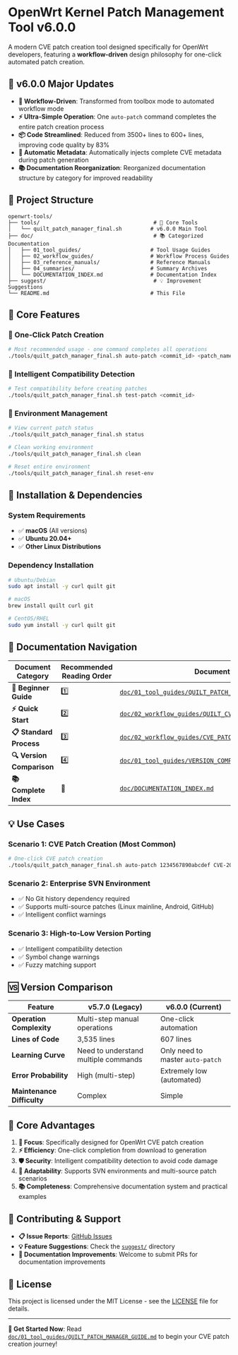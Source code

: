 # OpenWrt Kernel Patch Management Tool v6.0.0

A modern CVE patch creation tool designed specifically for OpenWrt developers, featuring a **workflow-driven** design philosophy for one-click automated patch creation.

## 🚀 v6.0.0 Major Updates

- **🎯 Workflow-Driven**: Transformed from toolbox mode to automated workflow mode
- **⚡ Ultra-Simple Operation**: One `auto-patch` command completes the entire patch creation process
- **📦 Code Streamlined**: Reduced from 3500+ lines to 600+ lines, improving code quality by 83%
- **🤖 Automatic Metadata**: Automatically injects complete CVE metadata during patch generation
- **📚 Documentation Reorganization**: Reorganized documentation structure by category for improved readability

## 📁 Project Structure

```
openwrt-tools/
├── tools/                                    # 🔧 Core Tools
│   └── quilt_patch_manager_final.sh         # v6.0.0 Main Tool
├── doc/                                      # 📚 Categorized Documentation
│   ├── 01_tool_guides/                      # Tool Usage Guides
│   ├── 02_workflow_guides/                  # Workflow Process Guides
│   ├── 03_reference_manuals/                # Reference Manuals
│   ├── 04_summaries/                        # Summary Archives
│   └── DOCUMENTATION_INDEX.md               # Documentation Index
├── suggest/                                  # 💡 Improvement Suggestions
└── README.md                                # This File
```

## 🎯 Core Features

### 🥇 One-Click Patch Creation
```bash
# Most recommended usage - one command completes all operations
./tools/quilt_patch_manager_final.sh auto-patch <commit_id> <patch_name>
```

### 🥈 Intelligent Compatibility Detection
```bash
# Test compatibility before creating patches
./tools/quilt_patch_manager_final.sh test-patch <commit_id>
```

### 🥉 Environment Management
```bash
# View current patch status
./tools/quilt_patch_manager_final.sh status

# Clean working environment
./tools/quilt_patch_manager_final.sh clean

# Reset entire environment
./tools/quilt_patch_manager_final.sh reset-env
```

## 🔧 Installation & Dependencies

### System Requirements
- ✅ **macOS** (All versions)
- ✅ **Ubuntu 20.04+**
- ✅ **Other Linux Distributions**

### Dependency Installation
```bash
# Ubuntu/Debian
sudo apt install -y curl quilt git

# macOS
brew install quilt curl git

# CentOS/RHEL
sudo yum install -y curl quilt git
```

## 📖 Documentation Navigation

| Document Category | Recommended Reading Order | Document Path |
|-------------------|-------------------------|---------------|
| **🔰 Beginner Guide** | 1️⃣ | [`doc/01_tool_guides/QUILT_PATCH_MANAGER_GUIDE.md`](doc/01_tool_guides/QUILT_PATCH_MANAGER_GUIDE.md) |
| **⚡ Quick Start** | 2️⃣ | [`doc/02_workflow_guides/QUILT_CVE_PATCH_CREATION_GUIDE.md`](doc/02_workflow_guides/QUILT_CVE_PATCH_CREATION_GUIDE.md) |
| **📋 Standard Process** | 3️⃣ | [`doc/02_workflow_guides/CVE_PATCH_WORKFLOW.md`](doc/02_workflow_guides/CVE_PATCH_WORKFLOW.md) |
| **🔍 Version Comparison** | 4️⃣ | [`doc/01_tool_guides/VERSION_COMPARISON_v5.7_vs_v6.0.md`](doc/01_tool_guides/VERSION_COMPARISON_v5.7_vs_v6.0.md) |
| **📚 Complete Index** | 🔗 | [`doc/DOCUMENTATION_INDEX.md`](doc/DOCUMENTATION_INDEX.md) |

## 💡 Use Cases

### Scenario 1: CVE Patch Creation (Most Common)
```bash
# One-click CVE patch creation
./tools/quilt_patch_manager_final.sh auto-patch 1234567890abcdef CVE-2024-12345
```

### Scenario 2: Enterprise SVN Environment
- ✅ No Git history dependency required
- ✅ Supports multi-source patches (Linux mainline, Android, GitHub)
- ✅ Intelligent conflict warnings

### Scenario 3: High-to-Low Version Porting
- ✅ Intelligent compatibility detection
- ✅ Symbol change warnings
- ✅ Fuzzy matching support

## 🆚 Version Comparison

| Feature | v5.7.0 (Legacy) | v6.0.0 (Current) |
|---------|-----------------|------------------|
| **Operation Complexity** | Multi-step manual operations | One-click automation |
| **Lines of Code** | 3,535 lines | 607 lines |
| **Learning Curve** | Need to understand multiple commands | Only need to master `auto-patch` |
| **Error Probability** | High (multi-step) | Extremely low (automated) |
| **Maintenance Difficulty** | Complex | Simple |

## 🌟 Core Advantages

1. **🎯 Focus**: Specifically designed for OpenWrt CVE patch creation
2. **⚡ Efficiency**: One-click completion from download to generation
3. **🛡️ Security**: Intelligent compatibility detection to avoid code damage
4. **🔧 Adaptability**: Supports SVN environments and multi-source patch scenarios
5. **📚 Completeness**: Comprehensive documentation system and practical examples

## 🤝 Contributing & Support

- **📋 Issue Reports**: [GitHub Issues](https://github.com/TbusOS/openwrt-tools/issues)
- **💡 Feature Suggestions**: Check the [`suggest/`](suggest/) directory
- **📖 Documentation Improvements**: Welcome to submit PRs for documentation improvements

## 📄 License

This project is licensed under the MIT License - see the [LICENSE](LICENSE) file for details.

---

**🎉 Get Started Now**: Read [`doc/01_tool_guides/QUILT_PATCH_MANAGER_GUIDE.md`](doc/01_tool_guides/QUILT_PATCH_MANAGER_GUIDE.md) to begin your CVE patch creation journey!